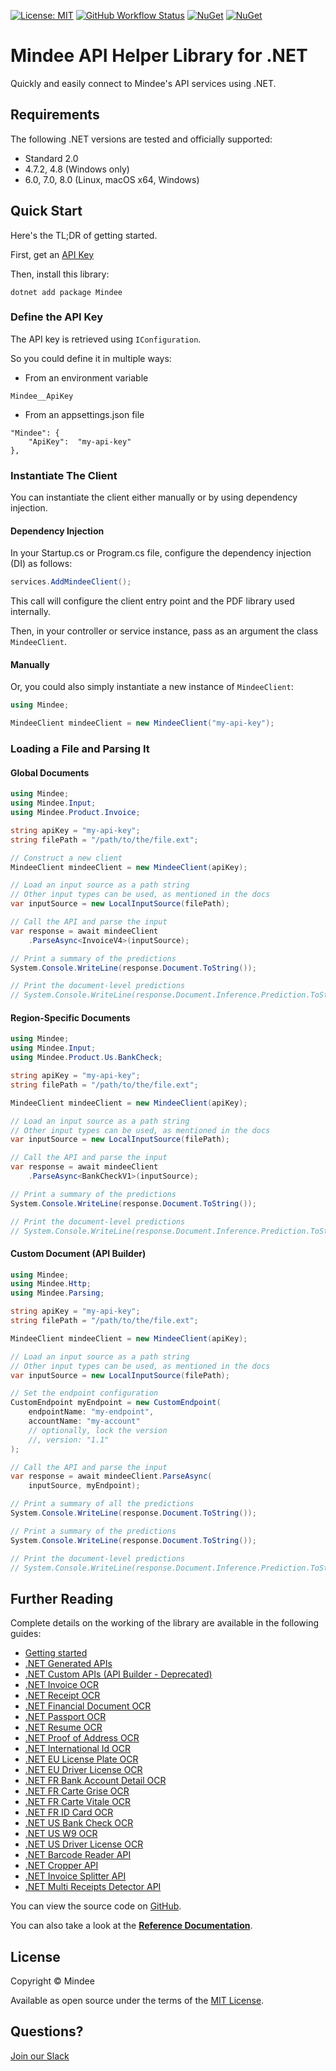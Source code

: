 [![License: MIT](https://img.shields.io/github/license/mindee/mindee-api-dotnet)](https://opensource.org/licenses/MIT) [![GitHub Workflow Status](https://github.com/mindee/mindee-api-dotnet/actions/workflows/unit-tests.yml/badge.svg)](https://github.com/mindee/mindee-api-dotnet/actions/workflows/dotnet.yml) [![NuGet](https://img.shields.io/nuget/v/mindee)](https://www.nuget.org/packages/Mindee) [![NuGet](https://img.shields.io/nuget/dt/Mindee)](https://www.nuget.org/packages/Mindee)

# Mindee API Helper Library for .NET
Quickly and easily connect to Mindee's API services using .NET.

## Requirements
The following .NET versions are tested and officially supported:
* Standard 2.0
* 4.7.2, 4.8 (Windows only)
* 6.0, 7.0, 8.0 (Linux, macOS x64, Windows)

## Quick Start
Here's the TL;DR of getting started.

First, get an [API Key](https://developers.mindee.com/docs/create-api-key)

Then, install this library:
```shell
dotnet add package Mindee
```

### Define the API Key
The API key is retrieved using `IConfiguration`.

So you could define it in multiple ways: 
* From an environment variable
```
Mindee__ApiKey
```
* From an appsettings.json file
```
"Mindee": {
    "ApiKey":  "my-api-key"
},
```

### Instantiate The Client
You can instantiate the client either manually or by using dependency injection.

#### Dependency Injection
In your Startup.cs or Program.cs file, configure the dependency injection (DI) as follows:
```csharp
services.AddMindeeClient();
```
This call will configure the client entry point and the PDF library used internally.

Then, in your controller or service instance, pass as an argument the class ``MindeeClient``.


#### Manually
Or, you could also simply instantiate a new instance of `MindeeClient`:
```csharp
using Mindee;

MindeeClient mindeeClient = new MindeeClient("my-api-key");
```

### Loading a File and Parsing It

#### Global Documents
```csharp
using Mindee;
using Mindee.Input;
using Mindee.Product.Invoice;

string apiKey = "my-api-key";
string filePath = "/path/to/the/file.ext";

// Construct a new client
MindeeClient mindeeClient = new MindeeClient(apiKey);

// Load an input source as a path string
// Other input types can be used, as mentioned in the docs
var inputSource = new LocalInputSource(filePath);

// Call the API and parse the input
var response = await mindeeClient
    .ParseAsync<InvoiceV4>(inputSource);

// Print a summary of the predictions
System.Console.WriteLine(response.Document.ToString());

// Print the document-level predictions
// System.Console.WriteLine(response.Document.Inference.Prediction.ToString());
```

#### Region-Specific Documents
```csharp
using Mindee;
using Mindee.Input;
using Mindee.Product.Us.BankCheck;

string apiKey = "my-api-key";
string filePath = "/path/to/the/file.ext";

MindeeClient mindeeClient = new MindeeClient(apiKey);

// Load an input source as a path string
// Other input types can be used, as mentioned in the docs
var inputSource = new LocalInputSource(filePath);

// Call the API and parse the input
var response = await mindeeClient
    .ParseAsync<BankCheckV1>(inputSource);

// Print a summary of the predictions
System.Console.WriteLine(response.Document.ToString());

// Print the document-level predictions
// System.Console.WriteLine(response.Document.Inference.Prediction.ToString());
```

#### Custom Document (API Builder)

```csharp
using Mindee;
using Mindee.Http;
using Mindee.Parsing;

string apiKey = "my-api-key";
string filePath = "/path/to/the/file.ext";

MindeeClient mindeeClient = new MindeeClient(apiKey);

// Load an input source as a path string
// Other input types can be used, as mentioned in the docs
var inputSource = new LocalInputSource(filePath);

// Set the endpoint configuration 
CustomEndpoint myEndpoint = new CustomEndpoint(
    endpointName: "my-endpoint",
    accountName: "my-account"
    // optionally, lock the version
    //, version: "1.1"
);

// Call the API and parse the input
var response = await mindeeClient.ParseAsync(
    inputSource, myEndpoint);

// Print a summary of all the predictions
System.Console.WriteLine(response.Document.ToString());

// Print a summary of the predictions
System.Console.WriteLine(response.Document.ToString());

// Print the document-level predictions
// System.Console.WriteLine(response.Document.Inference.Prediction.ToString());
```

## Further Reading
Complete details on the working of the library are available in the following guides:

* [Getting started](https://developers.mindee.com/docs/dotnet-ocr-overview)
* [.NET Generated APIs](https://developers.mindee.com/docs/dotnet-generated-ocr)
* [.NET Custom APIs (API Builder - Deprecated)](https://developers.mindee.cgom/docs/dotnet-api-builder)
* [.NET Invoice OCR](https://developers.mindee.com/docs/dotnet-invoice-ocr)
* [.NET Receipt OCR](https://developers.mindee.com/docs/dotnet-receipt-ocr)
* [.NET Financial Document OCR](https://developers.mindee.com/docs/dotnet-financial-document-ocr)
* [.NET Passport OCR](https://developers.mindee.com/docs/dotnet-passport-ocr)
* [.NET Resume OCR](https://developers.mindee.com/docs/dotnet-resume-ocr)
* [.NET Proof of Address OCR](https://developers.mindee.com/docs/dotnet-proof-of-address-ocr)
* [.NET International Id OCR](https://developers.mindee.com/docs/dotnet-international-id-ocr)
* [.NET EU License Plate OCR](https://developers.mindee.com/docs/dotnet-eu-license-plate-ocr)
* [.NET EU Driver License OCR](https://developers.mindee.com/docs/dotnet-eu-driver-license-ocr)
* [.NET FR Bank Account Detail OCR](https://developers.mindee.com/docs/dotnet-fr-bank-account-details-ocr)
* [.NET FR Carte Grise OCR](https://developers.mindee.com/docs/dotnet-fr-carte-grise-ocr)
* [.NET FR Carte Vitale OCR](https://developers.mindee.com/docs/dotnet-fr-carte-vitale-ocr)
* [.NET FR ID Card OCR](https://developers.mindee.com/docs/dotnet-fr-carte-nationale-didentite-ocr)
* [.NET US Bank Check OCR](https://developers.mindee.com/docs/dotnet-us-bank-checks-ocr)
* [.NET US W9 OCR](https://developers.mindee.com/docs/dotnet-us-w9-ocr)
* [.NET US Driver License OCR](https://developers.mindee.com/docs/dotnet-us-driver-license-ocr)
* [.NET Barcode Reader API](https://developers.mindee.com/docs/dotnet-barcode-reader-ocr)
* [.NET Cropper API](https://developers.mindee.com/docs/dotnet-cropper-ocr)
* [.NET Invoice Splitter API](https://developers.mindee.com/docs/dotnet-invoice-splitter-ocr)
* [.NET Multi Receipts Detector API](https://developers.mindee.com/docs/dotnet-multi-receipts-detector-ocr)

You can view the source code on [GitHub](https://github.com/mindee/mindee-api-dotnet).

You can also take a look at the
**[Reference Documentation](https://mindee.github.io/mindee-api-dotnet/)**.

## License
Copyright © Mindee

Available as open source under the terms of the [MIT License](https://opensource.org/licenses/MIT).

## Questions?
[Join our Slack](https://join.slack.com/t/mindee-community/shared_invite/zt-1jv6nawjq-FDgFcF2T5CmMmRpl9LLptw)
